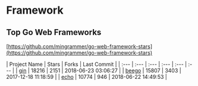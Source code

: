 # Framework

## Top Go Web Frameworks

[https://github.com/mingrammer/go-web-framework-stars](https://github.com/mingrammer/go-web-framework-stars)

| Project Name | Stars | Forks | Last Commit |
| :--- | :--- | :--- | :--- | :--- | :--- |
| [gin](https://github.com/gin-gonic/gin) | 18216 | 2151 | 2018-06-23 03:06:27 |
| [beego](https://github.com/astaxie/beego) | 15807 | 3403 | 2017-12-18 11:18:59 |
| [echo](https://github.com/labstack/echo) | 10774 | 946 | 2018-06-22 14:49:53 |



